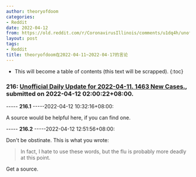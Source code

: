 ```yaml
---
author: theoryofdoom
categories:
- Reddit
date: 2022-04-12
from: https://old.reddit.com/r/CoronavirusIllinois/comments/u1dq4h/unofficial_daily_update_for_20220411_1463_new/
layout: post
tags:
- Reddit
title: theoryofdoom在2022-04-11~2022-04-17的言论
---
```


* This will become a table of contents (this text will be scrapped).
{:toc}

### 216: [Unofficial Daily Update for 2022-04-11. 1463 New Cases.](https://old.reddit.com/r/CoronavirusIllinois/comments/u1dq4h/unofficial_daily_update_for_20220411_1463_new/), submitted on 2022-04-12 02:00:22+08:00.

----- __216.1__ -----2022-04-12 10:32:16+08:00:

A source would be helpful here, if you can find one.

----- __216.2__ -----2022-04-12 12:51:56+08:00:

Don't be obstinate.  This is what you wrote:

> In fact, I hate to use these words, but the flu is probably more deadly at this point.

Get a source.

